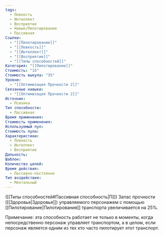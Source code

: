 ```yaml
---
tags:
  - Ловкость
  - Интеллект
  - Восприятие
  - Навык/Пилотирование
  - Пассивная
Ссылки:
  - "[[Пилотирование]]"
  - "[[Ловкость]]"
  - "[[Интеллект]]"
  - "[[Восприятие]]"
  - "[[Типы способностей]]"
Категория: "[[Пилотирование]]"
Стоимость: "15"
Стоимость выкупа: "35"
Уровни:
  - "[[Оптимизация Прочности 2]]"
Связанные навыки:
  - "[[Оптимизация Прочности 2]]"
Источник:
  - Психика
Тип способности:
  - Пассивная
Время применения: 
Стоимость применения: 
Используемый пул: 
Стоимость пула: 
Характеристики:
  - Ловкость
  - Интеллект
  - Восприятие
Дальность: 
Шаблон: 
Количество целей: 
Время действия:
  - Пассивно-постоянно
Тип воздействия:
  - Ментальный
---
```

([[Типы способностей#Пассивная способность|П]]) Запас прочности ([[Здоровье|Здоровья]]) управляемого персонажем с помощью [[Пилотирование|Пилотирования]] транспорта увеличивается на 25%. 

Примечание: эта способность работает не только в моменты, когда непосредственно персонаж управляет транспортом, а в целом, если персонаж является одним из тех кто часто пилотирует этот транспорт. 